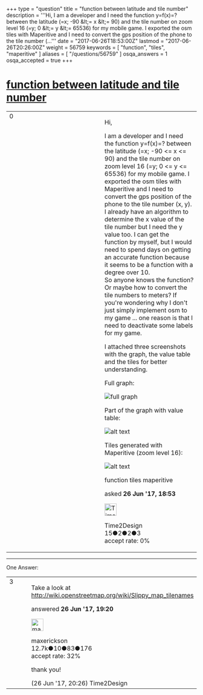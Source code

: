 +++
type = "question"
title = "function between latitude and tile number"
description = '''Hi, I am a developer and I need the function y=f(x)=? between the latitude (=x; -90 &amp;lt;= x &amp;lt;= 90) and the tile number on zoom level 16 (=y; 0 &amp;lt;= y &amp;lt;= 65536) for my mobile game. I exported the osm tiles with Maperitive and I need to convert the gps position of the phone to the tile number (...'''
date = "2017-06-26T18:53:00Z"
lastmod = "2017-06-26T20:26:00Z"
weight = 56759
keywords = [ "function", "tiles", "maperitive" ]
aliases = [ "/questions/56759" ]
osqa_answers = 1
osqa_accepted = true
+++

<div class="headNormal">

# [function between latitude and tile number](/questions/56759/function-between-latitude-and-tile-number)

</div>

<div id="main-body">

<div id="askform">

<table id="question-table" style="width:100%;">
<colgroup>
<col style="width: 50%" />
<col style="width: 50%" />
</colgroup>
<tbody>
<tr>
<td style="width: 30px; vertical-align: top"><div class="vote-buttons">
<span id="post-56759-upvote" class="ajax-command post-vote up" rel="nofollow" title="I like this post (click again to cancel)"> </span>
<div id="post-56759-score" class="post-score" title="current number of votes">
0
</div>
<span id="post-56759-downvote" class="ajax-command post-vote down" rel="nofollow" title="I dont like this post (click again to cancel)"> </span> <span id="favorite-mark" class="ajax-command favorite-mark" rel="nofollow" title="mark/unmark this question as favorite (click again to cancel)"> </span>
<div id="favorite-count" class="favorite-count">
&#10;</div>
</div></td>
<td><div id="item-right">
<div class="question-body">
<p>Hi,</p>
<p>I am a developer and I need the function y=f(x)=? between the latitude (=x; -90 &lt;= x &lt;= 90) and the tile number on zoom level 16 (=y; 0 &lt;= y &lt;= 65536) for my mobile game. I exported the osm tiles with Maperitive and I need to convert the gps position of the phone to the tile number (x, y). I already have an algorithm to determine the x value of the tile number but I need the y value too. I can get the function by myself, but I would need to spend days on getting an accurate function because it seems to be a function with a degree over 10.<br />
So anyone knows the function? Or maybe how to convert the tile numbers to meters? If you're wondering why I don't just simply implement osm to my game ... one reason is that I need to deactivate some labels for my game.</p>
<p>I attached three screenshots with the graph, the value table and the tiles for better understanding.</p>
<p>Full graph:</p>
<p><img src="https://help.openstreetmap.org/upfiles/graph.JPG" alt="full graph" /></p>
<p>Part of the graph with value table:</p>
<p><img src="https://help.openstreetmap.org/upfiles/function.JPG" alt="alt text" /></p>
<p>Tiles generated with Maperitive (zoom level 16):</p>
<p><img src="https://help.openstreetmap.org/upfiles/tiles.JPG" alt="alt text" /></p>
</div>
<div id="question-tags" class="tags-container tags">
<span class="post-tag tag-link-function" rel="tag" title="see questions tagged &#39;function&#39;">function</span> <span class="post-tag tag-link-tiles" rel="tag" title="see questions tagged &#39;tiles&#39;">tiles</span> <span class="post-tag tag-link-maperitive" rel="tag" title="see questions tagged &#39;maperitive&#39;">maperitive</span>
</div>
<div id="question-controls" class="post-controls">
&#10;</div>
<div class="post-update-info-container">
<div class="post-update-info post-update-info-user">
<p>asked <strong>26 Jun '17, 18:53</strong></p>
<img src="https://secure.gravatar.com/avatar/a3785e3269a7d2d075eb016f6534709d?s=32&amp;d=identicon&amp;r=g" class="gravatar" width="32" height="32" alt="Time2Design&#39;s gravatar image" />
<p><span>Time2Design</span><br />
<span class="score" title="15 reputation points">15</span><span title="2 badges"><span class="badge1">●</span><span class="badgecount">2</span></span><span title="2 badges"><span class="silver">●</span><span class="badgecount">2</span></span><span title="3 badges"><span class="bronze">●</span><span class="badgecount">3</span></span><br />
<span class="accept_rate" title="Rate of the user&#39;s accepted answers">accept rate:</span> <span title="Time2Design has no accepted answers">0%</span> </br></p>
</img>
</div>
</div>
<div id="comments-container-56759" class="comments-container">
&#10;</div>
<div id="comment-tools-56759" class="comment-tools">
&#10;</div>
<div class="clear">
&#10;</div>
<div id="comment-56759-form-container" class="comment-form-container">
&#10;</div>
<div class="clear">
&#10;</div>
</div></td>
</tr>
</tbody>
</table>

------------------------------------------------------------------------

<div class="tabBar">

<span id="sort-top"></span>

<div class="headQuestions">

One Answer:

</div>

</div>

<span id="56761"></span>

<div id="answer-container-56761" class="answer accepted-answer">

<table style="width:100%;">
<colgroup>
<col style="width: 50%" />
<col style="width: 50%" />
</colgroup>
<tbody>
<tr>
<td style="width: 30px; vertical-align: top"><div class="vote-buttons">
<span id="post-56761-upvote" class="ajax-command post-vote up" rel="nofollow" title="I like this post (click again to cancel)"> </span>
<div id="post-56761-score" class="post-score" title="current number of votes">
3
</div>
<span id="post-56761-downvote" class="ajax-command post-vote down" rel="nofollow" title="I dont like this post (click again to cancel)"> </span> <span class="accept-answer on" rel="nofollow" title="Time2Design has selected this answer as the correct answer"> </span>
</div></td>
<td><div class="item-right">
<div class="answer-body">
<p>Take a look at <a href="http://wiki.openstreetmap.org/wiki/Slippy_map_tilenames">http://wiki.openstreetmap.org/wiki/Slippy_map_tilenames</a></p>
</div>
<div class="answer-controls post-controls">
&#10;</div>
<div class="post-update-info-container">
<div class="post-update-info post-update-info-user">
<p>answered <strong>26 Jun '17, 19:20</strong></p>
<img src="https://secure.gravatar.com/avatar/c860445e868ebb21da141635a4aa7b06?s=32&amp;d=identicon&amp;r=g" class="gravatar" width="32" height="32" alt="maxerickson&#39;s gravatar image" />
<p><span>maxerickson</span><br />
<span class="score" title="12700 reputation points"><span>12.7k</span></span><span title="10 badges"><span class="badge1">●</span><span class="badgecount">10</span></span><span title="83 badges"><span class="silver">●</span><span class="badgecount">83</span></span><span title="176 badges"><span class="bronze">●</span><span class="badgecount">176</span></span><br />
<span class="accept_rate" title="Rate of the user&#39;s accepted answers">accept rate:</span> <span title="maxerickson has 93 accepted answers">32%</span></p>
</img>
</div>
</div>
<div id="comments-container-56761" class="comments-container">
<span id="56762"></span>
<div id="comment-56762" class="comment">
<div id="post-56762-score" class="comment-score">
&#10;</div>
<div class="comment-text">
<p>thank you!</p>
</div>
<div id="comment-56762-info" class="comment-info">
<span class="comment-age">(26 Jun '17, 20:26)</span> <span class="comment-user userinfo">Time2Design</span>
</div>
</div>
</div>
<div id="comment-tools-56761" class="comment-tools">
&#10;</div>
<div class="clear">
&#10;</div>
<div id="comment-56761-form-container" class="comment-form-container">
&#10;</div>
<div class="clear">
&#10;</div>
</div></td>
</tr>
</tbody>
</table>

</div>

<div class="paginator-container-left">

</div>

</div>

</div>

